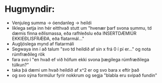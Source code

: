 # Hugmyndir: 
- Venjuleg summa -> óendanleg -> heildi 
- líklega setja inn hér eitthvað stutt um "hvenær þarf svona summu, td dæmis finna eðlismassa, eða rafhleðslu eða INSERTDÆMIÚR EKKIEÐLISFRÆÐA, eða flatarmál..."
- Augljóslega mynd af flatarmáli 
- Segwaya inn í að talum "svo td heildið af sin x frá 0 í pí er..." og nota rúmfræðileg rök
- fara svo í "en hvað ef við höfum ekki svona þægilega rúmfræðilega túlkun?"
- taka þá dæmi um hvað heildið af x^2 er og svo bara x eftir það
- og svo sýna formúlur fyrir nokkrum og segja "blabla eru svipað fundin"
